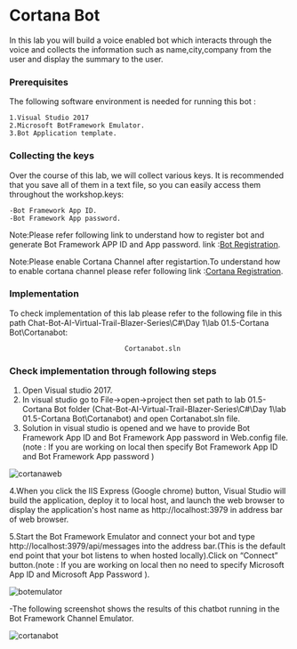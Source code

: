 # Cortana Bot 

In this lab you will build a voice enabled bot which interacts through the voice and collects the information such as name,city,company from the user and display the summary to the user.

### Prerequisites
The following software environment is needed for running this bot :

```
1.Visual Studio 2017
2.Microsoft BotFramework Emulator.
3.Bot Application template.
```

### Collecting the keys

Over the course of this lab, we will collect various keys. It is recommended that you save all of them in a text file, so you can easily access them throughout the workshop.keys:

```
-Bot Framework App ID.
-Bot Framework App password.
```

Note:Please refer following link to understand how to register bot and generate Bot Framework APP ID and App password.  link :[Bot Registration](https://docs.microsoft.com/en-us/azure/bot-service/bot-service-quickstart-registration?view=azure-bot-service-3.0).

Note:Please enable Cortana Channel after registartion.To understand how to enable cortana channel please refer following link :[Cortana Registration](https://docs.microsoft.com/en-us/azure/bot-service/bot-service-channel-connect-cortana?view=azure-bot-service-3.0).
### Implementation

To check implementation of this lab please refer to the following file in this path Chat-Bot-AI-Virtual-Trail-Blazer-Series\C#\Day 1\lab 01.5-Cortana Bot\Cortanabot:

```
                             Cortanabot.sln
```

### Check implementation through following steps

1. Open Visual studio 2017.
2. In visual studio go to File->open->project then set path to lab 01.5-Cortana Bot folder (Chat-Bot-AI-Virtual-Trail-Blazer-Series\C#\Day 1\lab 01.5-Cortana Bot\Cortanabot) and open Cortanabot.sln file.
3. Solution in visual studio is opened and  we have to provide Bot Framework App ID and Bot Framework App password in Web.config file.(note : If you are working on local then specify Bot Framework App ID and Bot Framework App password )
 
![cortanaweb](https://user-images.githubusercontent.com/31923904/40821673-0012afe0-6586-11e8-9547-24819f80b491.png)


4.When you click the IIS Express (Google chrome) button, Visual Studio will build the application, deploy it to local host, and launch the web browser to display the application's host name as http://localhost:3979 in address bar of web browser.

5.Start the Bot Framework Emulator and connect your bot and type http://localhost:3979/api/messages into the address bar.(This is the default end point that your bot listens to when hosted locally).Click on “Connect” button.(note : If you are working on local then no need to specify Microsoft App ID and Microsoft App Password ).

![botemulator](https://user-images.githubusercontent.com/31923904/40710991-b411a8fe-6417-11e8-96e9-7bad98d7a192.png)


  -The following screenshot shows the results of this chatbot running in the Bot Framework Channel Emulator.

![cortanabot](https://user-images.githubusercontent.com/31923904/40911930-c94ed472-680d-11e8-9c54-932e4a719370.png)
                                    





